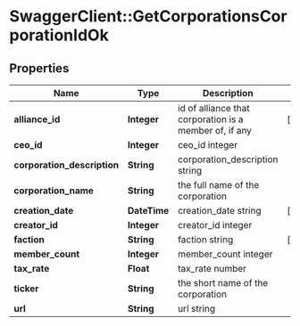# SwaggerClient::GetCorporationsCorporationIdOk

## Properties
Name | Type | Description | Notes
------------ | ------------- | ------------- | -------------
**alliance_id** | **Integer** | id of alliance that corporation is a member of, if any | [optional] 
**ceo_id** | **Integer** | ceo_id integer | 
**corporation_description** | **String** | corporation_description string | 
**corporation_name** | **String** | the full name of the corporation | 
**creation_date** | **DateTime** | creation_date string | [optional] 
**creator_id** | **Integer** | creator_id integer | 
**faction** | **String** | faction string | [optional] 
**member_count** | **Integer** | member_count integer | 
**tax_rate** | **Float** | tax_rate number | 
**ticker** | **String** | the short name of the corporation | 
**url** | **String** | url string | 



